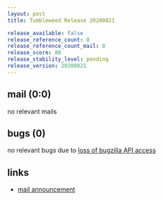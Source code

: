 ```yaml
---
layout: post
title: Tumbleweed Release 20200821

release_available: false
release_reference_count: 0
release_reference_count_mail: 0
release_score: 88
release_stability_level: pending
release_version: 20200821
---
```


## mail (0:0)

no relevant mails

## bugs (0)

<!--more-->

no relevant bugs due to [loss of bugzilla API access](https://bugzilla.opensuse.org/show_bug.cgi?id=1157722)



## links

- [mail announcement](https://lists.opensuse.org/opensuse-factory/2020-08/msg00218.html)
